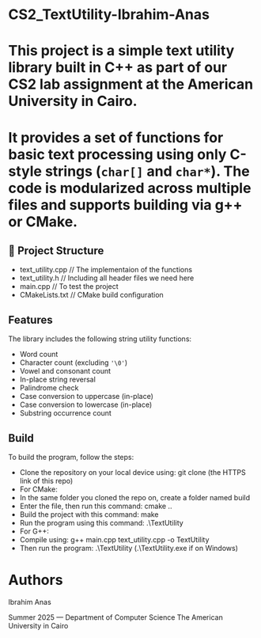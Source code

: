 # CS2_TextUtility-Ibrahim-Anas
# This project is a simple text utility library built in C++ as part of our CS2 lab assignment at the American University in Cairo.
# It provides a set of functions for **basic text processing using only C-style strings** (`char[]` and `char*`). The code is modularized across multiple files and supports building via **g++** or **CMake**.


## 📁 Project Structure
* text_utility.cpp // The implementaion of the functions
* text_utility.h // Including all header files we need here
* main.cpp // To test the project
* CMakeLists.txt // CMake build configuration


##  Features

The library includes the following string utility functions:

-  Word count
-  Character count (excluding `'\0'`)
-  Vowel and consonant count
-  In-place string reversal
-  Palindrome check
-  Case conversion to uppercase (in-place)
-  Case conversion to lowercase (in-place)
-  Substring occurrence count

## Build

To build the program, follow the steps:

- Clone the repository on your local device using: git clone (the HTTPS link of this repo)
- For CMake:
- In the same folder you cloned the repo on, create a folder named build
- Enter the file, then run this command: cmake ..
- Build the project with this command: make
- Run the program using this command: .\TextUtility
- For G++:
- Compile using: g++ main.cpp text_utility.cpp -o TextUtility
- Then run the program: .\TextUtility (.\TextUtility.exe if on Windows)



# Authors
Ibrahim
Anas

Summer 2025 — Department of Computer Science
The American University in Cairo
